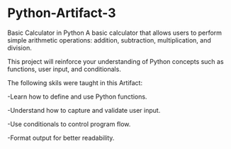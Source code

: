 # Python-Artifact-3
Basic Calculator in Python
A basic calculator that allows users to perform simple arithmetic operations: addition, subtraction, multiplication, and division. 

This project will reinforce your understanding of Python concepts such as functions, user input, and conditionals.

The following skils were taught in this Artifact:

-Learn how to define and use Python functions.

-Understand how to capture and validate user input.

-Use conditionals to control program flow.

-Format output for better readability.
